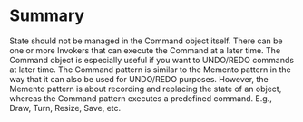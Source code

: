 # Summary

State should not be managed in the Command object itself.
There can be one or more Invokers that can execute the Command at a later time.
The Command object is especially useful if you want to UNDO/REDO commands at later time.
The Command pattern is similar to the Memento pattern in the way that it can also be used for UNDO/REDO purposes. However, the Memento pattern is about recording and replacing the state of an object, whereas the Command pattern executes a predefined command. E.g., Draw, Turn, Resize, Save, etc.
